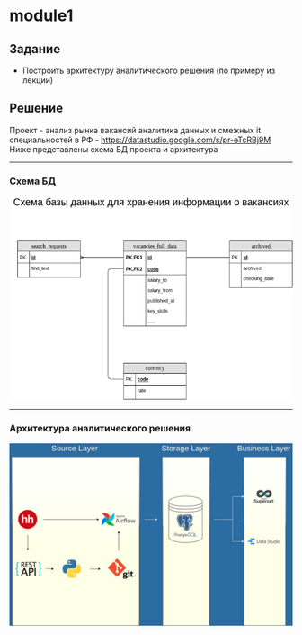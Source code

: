 # module1

## Задание
* Построить архитектуру аналитического решения (по примеру из лекции) 

## Решение

Проект - анализ рынка вакансий аналитика данных и смежных it специальностей в РФ - https://datastudio.google.com/s/pr-eTcRBj9M
Ниже представлены схема БД проекта и архитектура

---
### Схема БД
![Схема БД моего проекта](https://github.com/alexeiveselov92/DE-101/blob/main/module1/postgresql_mindmap.png)

---
### Архитектура аналитического решения
![asd](https://github.com/alexeiveselov92/DE-101/blob/main/module1/архитектура.jpg)
